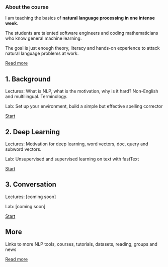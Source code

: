 
### About the course

I am teaching the basics of **natural language processing in one intense week**.

The students are talented software engineers and coding mathematicians who know general machine learning.

The goal is just enough theory, literacy and hands-on experience to attack natural language problems at work.

[Read more](/nlp-intro-course/about)

## 1. Background

Lectures: What is NLP, what is the motivation, why is it hard?  Non-English and multilingual.  Terminology.

Lab: Set up your environment, build a simple but effective spelling corrector

[Start](/nlp-intro-course/background)

## 2. Deep Learning

Lectures: Motivation for deep learning, word vectors, doc, query and subword vectors.

Lab: Unsupervised and supervised learning on text with fastText

[Start](/nlp-intro-course/deep-learning)


## 3. Conversation

Lectures: [coming soon]

Lab: [coming soon]

[Start](/nlp-intro-course/conversation)

## More

Links to more NLP tools, courses, tutorials, datasets, reading, groups and news

[Read more](/nlp-intro-course/more)
